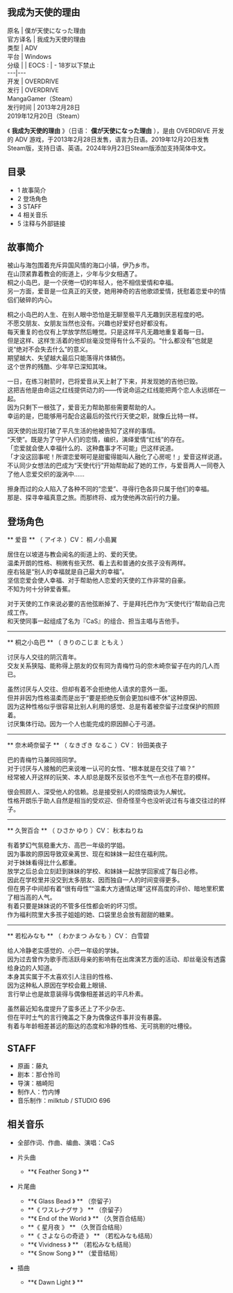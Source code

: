 我成为天使的理由  
---  
原名  |  僕が天使になった理由   
官方译名  |  我成为天使的理由   
类型  |  ADV   
平台  |  Windows   
分级  |  |  EOCS  :  |  \- 18岁以下禁止   
---|---  
开发  |  OVERDRIVE   
发行  |  OVERDRIVE   
MangaGamer（Steam）  
发行时间  |  2013年2月28日   
2019年12月20日（Steam）  
  
《 **我成为天使的理由** 》（日语：  **僕が天使になった理由** ），是由  OVERDRIVE  开发的  ADV
游戏，于2013年2月28日发售，语言为日语。2019年12月20日发售Steam版，支持日语、英语。2024年9月23日Steam版添加支持简体中文。

##  目录

  * 1  故事简介 
  * 2  登场角色 
  * 3  STAFF 
  * 4  相关音乐 
  * 5  注释与外部链接 

##  故事简介

被山与海包围着充斥异国风情的海口小镇，伊乃乡市。  
在山顶紧靠着教会的街道上，少年与少女相遇了。  
桐之小岛巴，是一个厌倦一切的年轻人，他不相信爱情和幸福。  
另一方面，爱音是一位真正的天使，她用神奇的吉他歌颂爱情，抚慰着恋爱中的情侣们破碎的内心。  
  
桐之小岛巴的人生、在别人眼中恐怕是无聊至极平凡无趣到厌恶程度的吧。  
不愿交朋友、女朋友当然也没有。兴趣也好爱好也好都没有。  
每天重复的也仅有上学放学然后睡觉。只是这样平凡无趣地重复着每一日。  
但是这样、这样生活着的他却丝毫没觉得有什么不妥的。“什么都没有”也就是说“绝对不会失去什么”的意义。  
期望越大、失望越大最后只能落得片体鳞伤。  
这个世界的残酷、少年早已深知其味。  
  
一日，在练习射箭时，巴将爱音从天上射了下来，并发现她的吉他已毁。  
这把吉他是由命运之红线提供动力的——传说命运之红线能把两个恋人永远绑在一起。  
因为只剩下一根弦了，爱音无力帮助那些需要帮助的人。  
幸运的是，巴能够用弓配合这最后的弦代行天使之职，就像丘比特一样。  
  
因天使的出现打破了平凡生活的他被告知了这样的事情。  
“天使”。既是为了守护人们的恋情，编织，演绎爱情“红线”的存在。  
「恋爱就会使人幸福什么的、这种蠢事才不可能」巴这样说道。  
「才没这回事呢！所谓恋爱啊可是甜蜜得能叫人融化了心房呢！」爱音这样说道。  
不认同少女想法的巴成为“天使代行”开始帮助起了她的工作，与爱音两人一同卷入了他人恋爱交织的漩涡中……  
  
擦身而过的众人陷入了各种不同的“恋爱”、寻得行色各异只属于他们的幸福。  
那是、探寻幸福真意之旅。而那终将、成为使他再次前行的力量。

##  登场角色

** 爱音  ** （  アイネ  ）CV：  桐ノ小島翼  

居住在以坡道与教会闻名的街道上的、爱的天使。  
温柔开朗的性格、稍微有些天然、看上去和普通的女孩子没有两样。  
座右铭是“别人的幸福就是自己最大的幸福”。  
坚信恋爱会使人幸福、对于帮助他人恋爱的天使的工作非常的自豪。  
不知为何十分钟爱香蕉。  
  
对于天使的工作来说必要的吉他弦断掉了、于是拜托巴作为“天使代行”帮助自己完成工作。  
和天使同事一起组成了名为『CaS』的组合、担当主唱与吉他手。

* * *

** 桐之小岛巴  ** （  きりのこじま ともえ  ）  

讨厌与人交往的阴沉青年。  
交友关系狭隘、能称得上朋友的仅有同为青梅竹马的奈木崎奈留子在内的几人而已。  
  
虽然讨厌与人交往、但却有着不会拒绝他人请求的意外一面。  
但并非因为性格温柔而是出于“要是拒绝反倒会更加纠缠不休"这种原因、  
因为这种性格似乎很容易比别人利用的感觉、总是有着被奈留子过度保护的照顾着。  
讨厌集体行动。因为一个人也能完成的原因醉心于弓道。

* * *

** 奈木崎奈留子  ** （  なきざき なるこ  ）CV：  铃田美夜子  

巴的青梅竹马兼同班同学。  
对于讨厌与人接触的巴来说唯一认可的女性、“根本就是在交往了嘛？”  
经常被人开这样的玩笑、本人却总是既不反驳也不生气一点也不在意的模样。  
  
很会照顾人、深受他人的信赖。总是接受别人的烦恼商谈为人解忧。  
性格开朗乐于助人自然是相当的受欢迎、但奇怪至今也没听说过有与谁交往过的样子。

* * *

** 久贺百合  ** （  ひさか ゆり  ）CV：  秋本ねりね  

有着梦幻气氛稳重大方、高巴一年级的学姐。  
因为事故的原因导致双亲离世、现在和妹妹一起住在福利院。  
对于妹妹看得比什么都重。  
放学之后总会立刻赶到妹妹的学校、和妹妹一起放学回家成了每日必修。  
因此在学校里并没交到太多朋友、因而独自一人的时间变得更多。  
但在男子中间却有着“很有母性”“温柔大方通情达理”这样高度的评价、暗地里积累了相当高的人气。  
有着只要是妹妹说的不管多任性都会听的坏习惯。  
作为福利院里大多孩子姐姐的她、口袋里总会放有甜甜的糖果。

* * *

** 若松みなも  ** （  わかまつ みなも  ）CV：  白雪碧  

给人冷静老实感觉的、小巴一年级的学妹。  
因为过去曾作为歌手而活跃母亲的影响有在出席演艺方面的活动、却丝毫没有透露给身边的人知道。  
本身其实属于不太喜欢引人注目的性格、  
因为这种私人原因在学校会戴上眼镜、  
言行举止也是故意装得与偶像相差甚远的平凡朴素。  
  
虽然最近知名度提升了蛮多还上了不少杂志、  
但在平时土气的言行掩盖之下身为偶像这件事并没有暴露。  
有着与年龄相差甚远的豁达的态度和冷静的性格、无可挑剔的吐槽役。

##  STAFF

  * 原画：藤丸 
  * 剧本：那仓怜司 
  * 导演：楢崎阳 
  * 制作人：竹内博 
  * 音乐制作：milktub / STUDIO 696 

##  相关音乐

  * 全部作词、作曲、编曲、演唱：CaS 

  * 片头曲 
    * **《 Feather Song  》 **
  * 片尾曲 
    * **《 Glass Bead  》 ** （奈留子） 
    * **《 ワスレナグサ  》 ** （奈留子） 
    * **《 End of the World  》 ** （久贺百合结局） 
    * **《 星月夜  》 ** （久贺百合结局） 
    * **《 さよならの奇迹  》 ** （若松みなも结局） 
    * **《 Vividness  》 ** （若松みなも结局） 
    * **《 Snow Song  》 ** （爱音结局） 
  * 插曲 
    * **《 Dawn Light  》 **